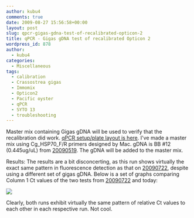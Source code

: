 ```yaml
---
author: kubu4
comments: true
date: 2009-08-27 15:56:58+00:00
layout: post
slug: qpcr-gigas-gdna-test-of-recalibrated-opticon-2
title: qPCR - Gigas gDNA test of recalibrated Opticon 2
wordpress_id: 878
author:
  - kubu4
categories:
  - Miscellaneous
tags:
  - calibration
  - Crassostrea gigas
  - Immomix
  - Opticon2
  - Pacific oyster
  - qPCR
  - SYTO 13
  - troubleshooting
---
```


Master mix containing Gigas gDNA will be used to verify that the recalibration did work. [qPCR setup/plate layout is here](http://eagle.fish.washington.edu/Arabidopsis/Notebook%20Workup%20Files/20090827-01.jpg). I've made a master mix using Cg_HSP70_F/R primers designed by Mac. gDNA is BB #12 (0.445ug/uL) from [20090519](/Sam%27s+Working+Notebook+Jan-May+2009#sjw20090519). The gDNA will be added to the master mix.

Results: The results are a bit disconcerting, as this run shows virtually the exact same pattern in fluorescence detection as that on [20090722](/Sam%27s+Working+Notebook+Jun-Aug+2009#sjw20090722), despite using a different set of gigas gDNA. Below is a set of graphs comparing Column 1 Ct values of the two tests from [20090722](/Sam%27s+Working+Notebook+Jun-Aug+2009#sjw20090722) and today:

![](http://img.skitch.com/20090827-8rwrr6161dc2gt74k1gj19tspp.jpg)

Clearly, both runs exhibit virtually the same pattern of relative Ct values to each other in each respective run. Not cool.
